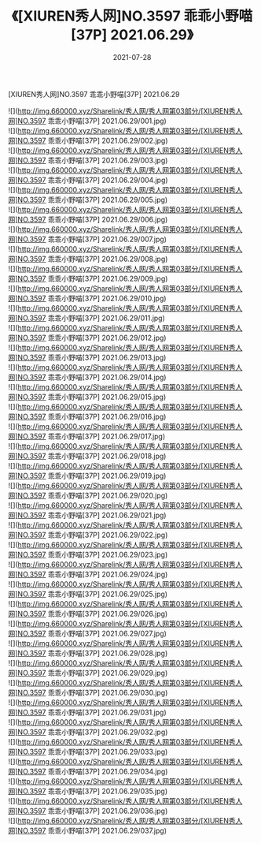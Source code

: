 ﻿---
layout: post
title:  《[XIUREN秀人网]NO.3597 乖乖小野喵[37P] 2021.06.29》
date:   2021-07-28
img: http://img.660000.xyz/Sharelink/秀人网/秀人网第03部分/[XIUREN秀人网]NO.3597 乖乖小野喵[37P] 2021.06.29/000.jpg
categories: [美女, 清纯, 唯美]
---

[XIUREN秀人网]NO.3597 乖乖小野喵[37P] 2021.06.29

  ![](http://img.660000.xyz/Sharelink/秀人网/秀人网第03部分/[XIUREN秀人网]NO.3597 乖乖小野喵[37P] 2021.06.29/001.jpg) <br> ![](http://img.660000.xyz/Sharelink/秀人网/秀人网第03部分/[XIUREN秀人网]NO.3597 乖乖小野喵[37P] 2021.06.29/002.jpg) <br> ![](http://img.660000.xyz/Sharelink/秀人网/秀人网第03部分/[XIUREN秀人网]NO.3597 乖乖小野喵[37P] 2021.06.29/003.jpg) <br> ![](http://img.660000.xyz/Sharelink/秀人网/秀人网第03部分/[XIUREN秀人网]NO.3597 乖乖小野喵[37P] 2021.06.29/004.jpg) <br> ![](http://img.660000.xyz/Sharelink/秀人网/秀人网第03部分/[XIUREN秀人网]NO.3597 乖乖小野喵[37P] 2021.06.29/005.jpg) <br> ![](http://img.660000.xyz/Sharelink/秀人网/秀人网第03部分/[XIUREN秀人网]NO.3597 乖乖小野喵[37P] 2021.06.29/006.jpg) <br> ![](http://img.660000.xyz/Sharelink/秀人网/秀人网第03部分/[XIUREN秀人网]NO.3597 乖乖小野喵[37P] 2021.06.29/007.jpg) <br> ![](http://img.660000.xyz/Sharelink/秀人网/秀人网第03部分/[XIUREN秀人网]NO.3597 乖乖小野喵[37P] 2021.06.29/008.jpg) <br> ![](http://img.660000.xyz/Sharelink/秀人网/秀人网第03部分/[XIUREN秀人网]NO.3597 乖乖小野喵[37P] 2021.06.29/009.jpg) <br> ![](http://img.660000.xyz/Sharelink/秀人网/秀人网第03部分/[XIUREN秀人网]NO.3597 乖乖小野喵[37P] 2021.06.29/010.jpg) <br> ![](http://img.660000.xyz/Sharelink/秀人网/秀人网第03部分/[XIUREN秀人网]NO.3597 乖乖小野喵[37P] 2021.06.29/011.jpg) <br> ![](http://img.660000.xyz/Sharelink/秀人网/秀人网第03部分/[XIUREN秀人网]NO.3597 乖乖小野喵[37P] 2021.06.29/012.jpg) <br> ![](http://img.660000.xyz/Sharelink/秀人网/秀人网第03部分/[XIUREN秀人网]NO.3597 乖乖小野喵[37P] 2021.06.29/013.jpg) <br> ![](http://img.660000.xyz/Sharelink/秀人网/秀人网第03部分/[XIUREN秀人网]NO.3597 乖乖小野喵[37P] 2021.06.29/014.jpg) <br> ![](http://img.660000.xyz/Sharelink/秀人网/秀人网第03部分/[XIUREN秀人网]NO.3597 乖乖小野喵[37P] 2021.06.29/015.jpg) <br> ![](http://img.660000.xyz/Sharelink/秀人网/秀人网第03部分/[XIUREN秀人网]NO.3597 乖乖小野喵[37P] 2021.06.29/016.jpg) <br> ![](http://img.660000.xyz/Sharelink/秀人网/秀人网第03部分/[XIUREN秀人网]NO.3597 乖乖小野喵[37P] 2021.06.29/017.jpg) <br> ![](http://img.660000.xyz/Sharelink/秀人网/秀人网第03部分/[XIUREN秀人网]NO.3597 乖乖小野喵[37P] 2021.06.29/018.jpg) <br> ![](http://img.660000.xyz/Sharelink/秀人网/秀人网第03部分/[XIUREN秀人网]NO.3597 乖乖小野喵[37P] 2021.06.29/019.jpg) <br> ![](http://img.660000.xyz/Sharelink/秀人网/秀人网第03部分/[XIUREN秀人网]NO.3597 乖乖小野喵[37P] 2021.06.29/020.jpg) <br> ![](http://img.660000.xyz/Sharelink/秀人网/秀人网第03部分/[XIUREN秀人网]NO.3597 乖乖小野喵[37P] 2021.06.29/021.jpg) <br> ![](http://img.660000.xyz/Sharelink/秀人网/秀人网第03部分/[XIUREN秀人网]NO.3597 乖乖小野喵[37P] 2021.06.29/022.jpg) <br> ![](http://img.660000.xyz/Sharelink/秀人网/秀人网第03部分/[XIUREN秀人网]NO.3597 乖乖小野喵[37P] 2021.06.29/023.jpg) <br> ![](http://img.660000.xyz/Sharelink/秀人网/秀人网第03部分/[XIUREN秀人网]NO.3597 乖乖小野喵[37P] 2021.06.29/024.jpg) <br> ![](http://img.660000.xyz/Sharelink/秀人网/秀人网第03部分/[XIUREN秀人网]NO.3597 乖乖小野喵[37P] 2021.06.29/025.jpg) <br> ![](http://img.660000.xyz/Sharelink/秀人网/秀人网第03部分/[XIUREN秀人网]NO.3597 乖乖小野喵[37P] 2021.06.29/026.jpg) <br> ![](http://img.660000.xyz/Sharelink/秀人网/秀人网第03部分/[XIUREN秀人网]NO.3597 乖乖小野喵[37P] 2021.06.29/027.jpg) <br> ![](http://img.660000.xyz/Sharelink/秀人网/秀人网第03部分/[XIUREN秀人网]NO.3597 乖乖小野喵[37P] 2021.06.29/028.jpg) <br> ![](http://img.660000.xyz/Sharelink/秀人网/秀人网第03部分/[XIUREN秀人网]NO.3597 乖乖小野喵[37P] 2021.06.29/029.jpg) <br> ![](http://img.660000.xyz/Sharelink/秀人网/秀人网第03部分/[XIUREN秀人网]NO.3597 乖乖小野喵[37P] 2021.06.29/030.jpg) <br> ![](http://img.660000.xyz/Sharelink/秀人网/秀人网第03部分/[XIUREN秀人网]NO.3597 乖乖小野喵[37P] 2021.06.29/031.jpg) <br> ![](http://img.660000.xyz/Sharelink/秀人网/秀人网第03部分/[XIUREN秀人网]NO.3597 乖乖小野喵[37P] 2021.06.29/032.jpg) <br> ![](http://img.660000.xyz/Sharelink/秀人网/秀人网第03部分/[XIUREN秀人网]NO.3597 乖乖小野喵[37P] 2021.06.29/033.jpg) <br> ![](http://img.660000.xyz/Sharelink/秀人网/秀人网第03部分/[XIUREN秀人网]NO.3597 乖乖小野喵[37P] 2021.06.29/034.jpg) <br> ![](http://img.660000.xyz/Sharelink/秀人网/秀人网第03部分/[XIUREN秀人网]NO.3597 乖乖小野喵[37P] 2021.06.29/035.jpg) <br> ![](http://img.660000.xyz/Sharelink/秀人网/秀人网第03部分/[XIUREN秀人网]NO.3597 乖乖小野喵[37P] 2021.06.29/036.jpg) <br> ![](http://img.660000.xyz/Sharelink/秀人网/秀人网第03部分/[XIUREN秀人网]NO.3597 乖乖小野喵[37P] 2021.06.29/037.jpg) <br>